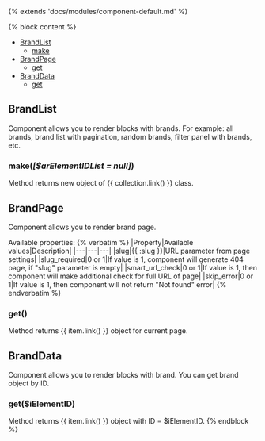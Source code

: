 {% extends 'docs/modules/component-default.md' %}

{% block content %}

* [BrandList](#brandlist)
  * [make](#makearelementidlist-null)
* [BrandPage](#brandpage)
  * [get](#get)
* [BrandData](#branddata)
  * [get](#getielementid)

## BrandList

Component allows you to render blocks with brands. For example: all brands, brand list with pagination,
random brands, filter panel with brands, etc.

### make(_[$arElementIDList = null]_)

Method returns new object of {{ collection.link() }} class.

## BrandPage

Component allows you to render brand page.

Available properties:
{% verbatim %}
|Property|Available values|Description|
|---|---|---|
|slug|{{ :slug }}|URL parameter from page settings|
|slug_required|0 or 1|If value is 1, component will generate 404 page, if "slug" parameter is empty|
|smart_url_check|0 or 1|If value is 1, then component will make additional check for full URL of page|
|skip_error|0 or 1|If value is 1, then component will not return "Not found" error|
{% endverbatim %}

### get()

Method returns {{ item.link() }} object for current page.

## BrandData

Component allows you to render blocks with brand. You can get brand object by ID.

### get($iElementID)

Method returns {{ item.link() }} object with ID = $iElementID.
{% endblock %}